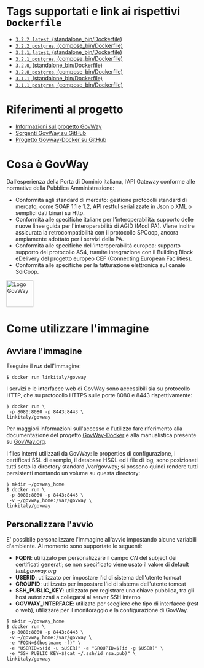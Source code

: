# Tags supportati e link ai rispettivi `Dockerfile`
* [`3.2.2`, `latest`, (standalone_bin/Dockerfile)](https://github.com/link-it/govway-docker/blob/master/standalone_bin/Dockerfile)
* [`3.2.2_postgres`, (compose_bin/Dockerfile)](https://github.com/link-it/govway-docker/blob/master/compose_bin/Dockerfile)
* [`3.2.1`, `latest`, (standalone_bin/Dockerfile)](https://github.com/link-it/govway-docker/blob/gw_3.2.1/standalone_bin/Dockerfile)
* [`3.2.1_postgres`, (compose_bin/Dockerfile)](https://github.com/link-it/govway-docker/blob/gw_3.2.1/compose_bin/Dockerfile)
* [`3.2.0`, (standalone_bin/Dockerfile)](https://github.com/link-it/govway-docker/blob/gw_3.2.0/standalone_bin/Dockerfile)
* [`3.2.0_postgres`, (compose_bin/Dockerfile)](https://github.com/link-it/govway-docker/blob/gw_3.2.0/compose_bin/Dockerfile)
* [`3.1.1`, (standalone_bin/Dockerfile)](https://github.com/link-it/govway-docker/blob/891d372a25cd55991cf34cde412223f41ee5638c/standalone_bin/Dockerfile)
* [`3.1.1_postgres`, (compose_bin/Dockerfile)](https://github.com/link-it/govway-docker/blob/891d372a25cd55991cf34cde412223f41ee5638c/compose_bin/Dockerfile)


# Riferimenti al progetto
* [Informazioni sul progetto GovWay](https://govway.org/)
* [Sorgenti GovWay su GitHub](https://github.com/link-it/govway)
* [Progetto Govway-Docker su GitHub][3]

# Cosa è GovWay
Dall’esperienza della Porta di Dominio italiana, l’API Gateway conforme alle normative della Pubblica Amministrazione:

* Conformità agli standard di mercato: gestione protocolli standard di mercato, come SOAP 1.1 e 1.2, API restful serializzate in Json o XML o semplici dati binari su Http.
* Conformità alle specifiche italiane per l'interoperabilità: supporto delle nuove linee guida per l'interoperabilità di AGID (ModI PA). Viene inoltre assicurata la retrocompatibilità con il protocollo SPCoop, ancora ampiamente adottato per i servizi della PA.
* Conformità alle specifiche dell'interoperabilità europea: supporto supporto del protocollo AS4, tramite integrazione con il Building Block eDelivery del progetto europeo CEF (Connecting European Facilities).
* Conformità alle specifiche per la fatturazione elettronica sul canale SdiCoop.

<img height="70px" alt="Logo GovWay" src="https://govway.org/assets/images/gway_logo.svg">

# Come utilizzare l'immagine

## Avviare l'immagine

Eseguire il _run_ dell'immagine:

```console 
$ docker run linkitaly/govway
```

I servizi e le interfacce web di GovWay sono accessibili sia su protocollo HTTP, che su protocollo HTTPS sulle porte 8080 e 8443 rispettivamente:


```console 
$ docker run \
 -p 8080:8080 -p 8443:8443 \
linkitaly/govway
```

Per maggiori informazioni sull'accesso e l'utilizzo  fare riferimento alla documentazione del progetto [GovWay-Docker][3] e alla manualistica presente su [GovWay.org](https://govway.org/download).


I files interni utilizzati da GovWay: le properties di configurazione, i certificati SSL di esempio, il database HSQL ed i file di log, sono posizionati tutti sotto la directory standard /var/govway; si possono quindi rendere tutti persistenti montando un volume su questa directory:


```console 
$ mkdir ~/govway_home
$ docker run \
 -p 8080:8080 -p 8443:8443 \
 -v ~/govway_home:/var/govway \
linkitaly/govway
```

## Personalizzare l'avvio
E' possibile personalizzare l'immagine all'avvio impostando alcune variabili d'ambiente. Al momento sono supportate le seguenti:
* __**FQDN**__: utilizzato per personalizzare il campo *CN* del subject dei certificati generati; se non specificato viene usato il valore di default *test.govway.org*
* __**USERID**__: utilizzato per impostare l'id di sistema dell'utente tomcat
* __**GROUPID**__: utilizzato per impostare l'id di sistema dell'utente tomcat
* __**SSH_PUBLIC_KEY**__: utilizzato per registrare una chiave pubblica, tra gli host autorizzati a collegarsi al server SSH interno
* __**GOVWAY_INTERFACE**__: utilizato per scegliere che tipo di interfacce (rest o web), utilizzare per il monitoraggio e la configurazione di GovWay.

```console 
$ mkdir ~/govway_home
$ docker run \
 -p 8080:8080 -p 8443:8443 \
 -v ~/govway_home:/var/govway \
 -e "FQDN=$(hostname -f)" \ 
 -e "USERID=$(id -u $USER)" -e "GROUPID=$(id -g $USER)" \
 -e "SSH_PUBLIC_KEY=$(cat ~/.ssh/id_rsa.pub)" \
linkitaly/govway
```
[3]: https://github.com/link-it/govway-docker "Progetto Govway-Docker"
